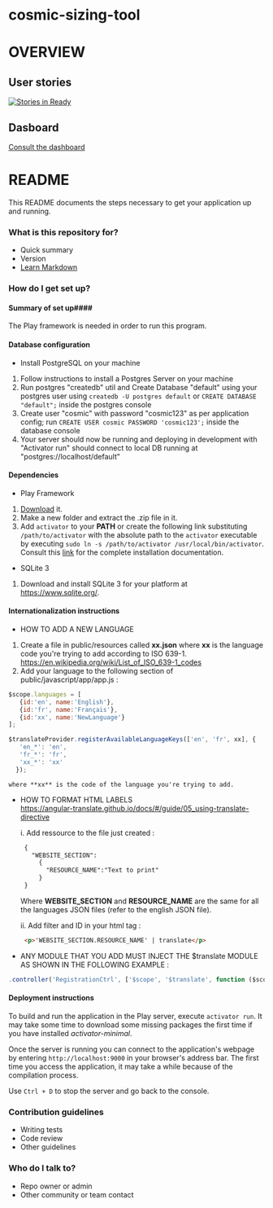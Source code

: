 ﻿# cosmic-sizing-tool

# OVERVIEW #

## User stories ##
[![Stories in Ready](https://badge.waffle.io/cosmic-sizing-tool/cosmic-sizing-tool.svg?label=ready&title=Ready)](http://waffle.io/cosmic-sizing-tool/cosmic-sizing-tool)

## Dasboard ##

[Consult the dashboard](https://waffle.io/cosmic-sizing-tool/cosmic-sizing-tool)

# README #

This README documents the steps necessary to get your application up and running.

### What is this repository for? ###

* Quick summary
* Version
* [Learn Markdown](https://bitbucket.org/tutorials/markdowndemo)

### How do I get set up? ###

#### Summary of set up####

The Play framework is needed in order to run this program.

#### Database configuration ####

* Install PostgreSQL on your machine
1. Follow instructions to install a Postgres Server on your machine
2. Run postgres "createdb" util and Create Database "default" using your postgres user
using ``createdb -U postgres default`` or ``CREATE DATABASE "default";`` inside the postgres console
3. Create user "cosmic" with password "cosmic123" as per application config;
run ``CREATE USER cosmic PASSWORD 'cosmic123';`` inside the database console
4. Your server should now be running and deploying in development with "Activator run" should connect to local DB
running at "postgres://localhost/default"

#### Dependencies ####

* Play Framework
 1. [Download](https://www.playframework.com/download) it.
 2. Make a new folder and extract the .zip file in it.
 3. Add ``activator`` to your **PATH** or create the following link substituting ``/path/to/activator`` with the absolute path to the ``activator`` executable
 by executing ``sudo ln -s /path/to/activator /usr/local/bin/activator``. Consult this [link](https://www.playframework.com/documentation/2.4.x/Installing) for the complete installation documentation.

* SQLite 3
 1. Download and install SQLite 3 for your platform at https://www.sqlite.org/.

#### Internationalization instructions ####

* HOW TO ADD A NEW LANGUAGE</br>
 1. Create a file in public/resources called **xx.json** where **xx** is the language code you're trying to add according to ISO 639-1. https://en.wikipedia.org/wiki/List_of_ISO_639-1_codes
 2. Add your language to the following section of public/javascript/app/app.js :
 ```javascript  
 $scope.languages = [
    {id:'en', name:'English'},
    {id:'fr', name:'Français'},
    {id:'xx', name:'NewLanguage'}
 ];
 
 $translateProvider.registerAvailableLanguageKeys(['en', 'fr', xx], {
    'en_*': 'en',
    'fr_*': 'fr',
    'xx_*': 'xx'
   });
  ```
    where **xx** is the code of the language you're trying to add.

* HOW TO FORMAT HTML LABELS</br>
  https://angular-translate.github.io/docs/#/guide/05_using-translate-directive

  i. Add ressource to the file just created :
  ```html
   {
     "WEBSITE_SECTION":
       {
         "RESOURCE_NAME":"Text to print"
       }
   }
   ```
   Where **WEBSITE_SECTION** and **RESOURCE_NAME** are the same for all the languages JSON files (refer to the english JSON file).
   
  ii. Add filter and ID in your html tag :
  ```html
   <p>'WEBSITE_SECTION.RESOURCE_NAME' | translate</p>
   ```

* ANY MODULE THAT YOU ADD MUST INJECT THE $translate MODULE AS SHOWN IN THE FOLLOWING EXAMPLE :
 ```javascript
 .controller('RegistrationCtrl', ['$scope', '$translate', function ($scope, $translate) {
 ```

#### Deployment instructions ###

To build and run the application in the Play server, execute `activator run`. It may take some time to download some missing packages the first time if you have installed *activator-minimal*.

Once the server is running you can connect to the application's webpage by entering ``http://localhost:9000`` in your browser's address bar. The first time you access the application, it may take a while because of the compilation process.

Use ``Ctrl + D`` to stop the server and go back to the console.

### Contribution guidelines ###

* Writing tests
* Code review
* Other guidelines

### Who do I talk to? ###

* Repo owner or admin
* Other community or team contact
